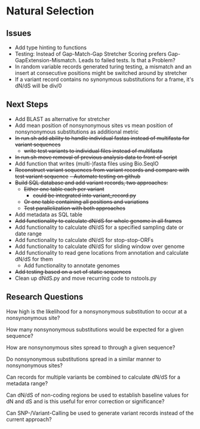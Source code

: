 # Natural Selection
## Issues
- Add type hinting to functions
- Testing: Instead of Gap-Match-Gap Stretcher Scoring prefers Gap-GapExtension-Mismatch. Leads to failed tests. Is that a Problem?
- In random variable records generated turing testing, a mismatch and an insert at consecutive positions might be switched around by stretcher
- If a variant record contains no synonymous substitutions for a frame, it's dN/dS will be div/0

## Next Steps
- Add BLAST as alternative for stretcher
- Add mean position of nonsynonymous sites vs mean position of nonsynonymous substitutions as additional metric
- <del>In run.sh add ability to handle individual fastas instead of multifasta for variant sequences</del>
    - <del>write test variants to individual files instead of multifasta</del>
- <del>In run.sh move removal of previous analysis data to front of script</del>
- Add function that writes (multi-)fasta files using Bio.SeqIO
- <del>Reconstruct variant sequences from variant records and compare with test variant sequence</del>
    <del>- Automate testing on github</del>
- <del>Build SQL database and add variant records, two approaches:</del>
   - <del>Either one table each per variant</del>
      - <del>could be integrated into variant_record.py</del>
    - <del>Or one table containing all positions and variations</del>
    - <del>Test parallelization with both approaches</del>
- Add metadata as SQL table
- <del>Add functionality to calculate dN/dS for whole genome in all frames</del>
- Add functionality to calculate dN/dS for a specified sampling date or date range
- Add functionality to calculate dN/dS for stop-stop-ORFs
- Add functionality to calculate dN/dS for sliding window over genome
- Add functionality to read gene locations from annotation and calculate dN/dS for them
    - Add functionality to annotate genomes
- <del>Add testing based on a set of static sequences</del>
- Clean up dNdS.py and move recurring code to nstools.py

## Research Questions
How high is the likelihood for a nonsynonymous substitution to occur at a nonsynonymous site?

How many nonsynonymous substitutions would be expected for a given sequence?

How are nonsynonymous sites spread to through a given sequence?

Do nonsynonymous substitutions spread in a similar manner to nonsynonymous sites?

Can records for multiple variants be combined to calculate dN/dS for a metadata range?

Can dN/dS of non-coding regions be used to establish baseline values for dN and dS and is this useful for error correction or significance?

Can SNP-/Variant-Calling be used to generate variant records instead of the current approach?